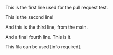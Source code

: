 This is the first line used for the pull request test.

This is the second line!

And this is the third line, from the main.

And a final fourth line. This is it.

This fila can be used [info required].